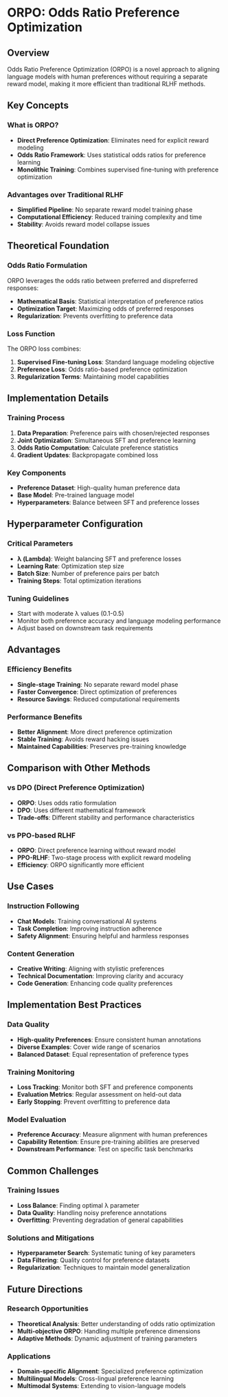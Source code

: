 # ORPO: Odds Ratio Preference Optimization

## Overview

Odds Ratio Preference Optimization (ORPO) is a novel approach to aligning language models with human preferences without requiring a separate reward model, making it more efficient than traditional RLHF methods.

## Key Concepts

### What is ORPO?
- **Direct Preference Optimization**: Eliminates need for explicit reward modeling
- **Odds Ratio Framework**: Uses statistical odds ratios for preference learning
- **Monolithic Training**: Combines supervised fine-tuning with preference optimization

### Advantages over Traditional RLHF
- **Simplified Pipeline**: No separate reward model training phase
- **Computational Efficiency**: Reduced training complexity and time
- **Stability**: Avoids reward model collapse issues

## Theoretical Foundation

### Odds Ratio Formulation
ORPO leverages the odds ratio between preferred and dispreferred responses:
- **Mathematical Basis**: Statistical interpretation of preference ratios
- **Optimization Target**: Maximizing odds of preferred responses
- **Regularization**: Prevents overfitting to preference data

### Loss Function
The ORPO loss combines:
1. **Supervised Fine-tuning Loss**: Standard language modeling objective
2. **Preference Loss**: Odds ratio-based preference optimization
3. **Regularization Terms**: Maintaining model capabilities

## Implementation Details

### Training Process
1. **Data Preparation**: Preference pairs with chosen/rejected responses
2. **Joint Optimization**: Simultaneous SFT and preference learning
3. **Odds Ratio Computation**: Calculate preference statistics
4. **Gradient Updates**: Backpropagate combined loss

### Key Components
- **Preference Dataset**: High-quality human preference data
- **Base Model**: Pre-trained language model
- **Hyperparameters**: Balance between SFT and preference losses

## Hyperparameter Configuration

### Critical Parameters
- **λ (Lambda)**: Weight balancing SFT and preference losses
- **Learning Rate**: Optimization step size
- **Batch Size**: Number of preference pairs per batch
- **Training Steps**: Total optimization iterations

### Tuning Guidelines
- Start with moderate λ values (0.1-0.5)
- Monitor both preference accuracy and language modeling performance
- Adjust based on downstream task requirements

## Advantages

### Efficiency Benefits
- **Single-stage Training**: No separate reward model phase
- **Faster Convergence**: Direct optimization of preferences
- **Resource Savings**: Reduced computational requirements

### Performance Benefits
- **Better Alignment**: More direct preference optimization
- **Stable Training**: Avoids reward hacking issues
- **Maintained Capabilities**: Preserves pre-training knowledge

## Comparison with Other Methods

### vs DPO (Direct Preference Optimization)
- **ORPO**: Uses odds ratio formulation
- **DPO**: Uses different mathematical framework
- **Trade-offs**: Different stability and performance characteristics

### vs PPO-based RLHF
- **ORPO**: Direct preference learning without reward model
- **PPO-RLHF**: Two-stage process with explicit reward modeling
- **Efficiency**: ORPO significantly more efficient

## Use Cases

### Instruction Following
- **Chat Models**: Training conversational AI systems
- **Task Completion**: Improving instruction adherence
- **Safety Alignment**: Ensuring helpful and harmless responses

### Content Generation
- **Creative Writing**: Aligning with stylistic preferences
- **Technical Documentation**: Improving clarity and accuracy
- **Code Generation**: Enhancing code quality preferences

## Implementation Best Practices

### Data Quality
- **High-quality Preferences**: Ensure consistent human annotations
- **Diverse Examples**: Cover wide range of scenarios
- **Balanced Dataset**: Equal representation of preference types

### Training Monitoring
- **Loss Tracking**: Monitor both SFT and preference components
- **Evaluation Metrics**: Regular assessment on held-out data
- **Early Stopping**: Prevent overfitting to preference data

### Model Evaluation
- **Preference Accuracy**: Measure alignment with human preferences
- **Capability Retention**: Ensure pre-training abilities are preserved
- **Downstream Performance**: Test on specific task benchmarks

## Common Challenges

### Training Issues
- **Loss Balance**: Finding optimal λ parameter
- **Data Quality**: Handling noisy preference annotations
- **Overfitting**: Preventing degradation of general capabilities

### Solutions and Mitigations
- **Hyperparameter Search**: Systematic tuning of key parameters
- **Data Filtering**: Quality control for preference datasets
- **Regularization**: Techniques to maintain model generalization

## Future Directions

### Research Opportunities
- **Theoretical Analysis**: Better understanding of odds ratio optimization
- **Multi-objective ORPO**: Handling multiple preference dimensions
- **Adaptive Methods**: Dynamic adjustment of training parameters

### Applications
- **Domain-specific Alignment**: Specialized preference optimization
- **Multilingual Models**: Cross-lingual preference learning
- **Multimodal Systems**: Extending to vision-language models 